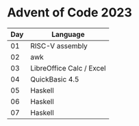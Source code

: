 # Advent of Code 2023

| Day | Language                 |
| --- | ------------------------ |
| 01  | RISC-V assembly          |
| 02  | awk                      |
| 03  | LibreOffice Calc / Excel |
| 04  | QuickBasic 4.5           |
| 05  | Haskell                  |
| 06  | Haskell                  |
| 07  | Haskell                  |
